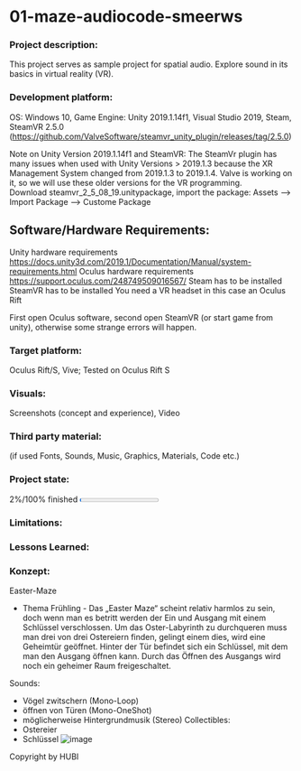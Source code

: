 # 01-maze-audiocode-smeerws

### Project description: 
This project serves as sample project for spatial audio. 
Explore sound in its basics in virtual reality (VR).

### Development platform: 
OS: Windows 10, Game Engine: Unity 2019.1.14f1, Visual Studio 2019, Steam,  
SteamVR 2.5.0 (https://github.com/ValveSoftware/steamvr_unity_plugin/releases/tag/2.5.0)

Note on Unity Version 2019.1.14f1 and SteamVR: The SteamVr plugin has many issues when used with Unity Versions > 2019.1.3 because the XR Management System changed from 2019.1.3 to 2019.1.4. Valve is working on it, so we will use these older versions for the VR programming.  
Download steamvr_2_5_08_19.unitypackage, import the package: Assets --> Import Package --> Custome Package

## Software/Hardware Requirements: 
Unity hardware requirements https://docs.unity3d.com/2019.1/Documentation/Manual/system-requirements.html 
Oculus hardware requirements https://support.oculus.com/248749509016567/
Steam has to be installed
SteamVR has to be installed
You need a VR headset in this case an Oculus Rift

First open Oculus software, second open SteamVR (or start game from unity), otherwise some strange errors will happen. 


### Target platform: 
Oculus Rift/S, Vive; 
Tested on Oculus Rift S

### Visuals: 
Screenshots (concept and experience), Video

### Third party material: 
(if used Fonts, Sounds, Music, Graphics, Materials, Code etc.)

### Project state: 
2%/100% finished
<progress max="100" value="2"></progress>

### Limitations: 

### Lessons Learned: 
### Konzept:
Easter-Maze
- Thema Frühling -
Das „Easter Maze“ scheint relativ harmlos zu sein, doch wenn man es betritt werden der Ein und Ausgang mit einem Schlüssel verschlossen. Um das Oster-Labyrinth zu durchqueren muss man drei von drei Ostereiern finden, gelingt einem dies, wird eine Geheimtür geöffnet. Hinter der Tür befindet sich ein Schlüssel, mit dem man den Ausgang öffnen kann. Durch das Öffnen des Ausgangs wird noch ein geheimer Raum freigeschaltet.

Sounds: 
-	Vögel zwitschern (Mono-Loop)
-	öffnen von Türen (Mono-OneShot)
-	möglicherweise Hintergrundmusik (Stereo)
Collectibles:
-	Ostereier
-	Schlüssel
![image](https://user-images.githubusercontent.com/56028778/120149189-a2ee5080-c1e9-11eb-94d8-7e91ab8a627f.png)


Copyright by HUBI
